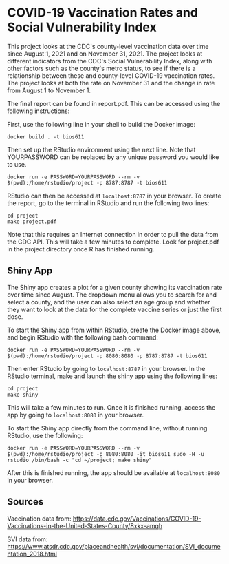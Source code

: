 COVID-19 Vaccination Rates and Social Vulnerability Index
=================

This project looks at the CDC's county-level vaccination data over time since August 1, 2021 and on November 31, 2021. The project looks at different indicators from the CDC's Social Vulnerability Index, along with other factors such as the county's metro status, to see if there is a relationship between these and county-level COVID-19 vaccination rates. The project looks at both the rate on November 31 and the change in rate from August 1 to November 1.

The final report can be found in report.pdf. This can be accessed using the following instructions:

First, use the following line in your shell to build the Docker image:

```
docker build . -t bios611
```

Then set up the RStudio environment using the next line. Note that YOURPASSWORD can be replaced by any unique password you would like to use.

```
docker run -e PASSWORD=YOURPASSWORD --rm -v $(pwd):/home/rstudio/project -p 8787:8787 -t bios611
```

RStudio can then be accessed at `localhost:8787` in your browser. To create the report, go to the terminal in RStudio and run the following two lines:

```
cd project
make project.pdf
```

Note that this requires an Internet connection in order to pull the data from the CDC API. This will take a few minutes to complete. Look for project.pdf in the project directory once R has finished running.

## Shiny App

The Shiny app creates a plot for a given county showing its vaccination rate over time since August. The dropdown menu allows you to search for and select a county, and the user can also select an age group and whether they want to look at the data for the complete vaccine series or just the first dose.


To start the Shiny app from within RStudio, create the Docker image above, and begin RStudio with the following bash command:

```
docker run -e PASSWORD=YOURPASSWORD --rm -v $(pwd):/home/rstudio/project -p 8080:8080 -p 8787:8787 -t bios611
```

Then enter RStudio by going to `localhost:8787` in your browser. In the RStudio terminal, make and launch the shiny app using the following lines:

```
cd project
make shiny
```

This will take a few minutes to run. Once it is finished running, access the app by going to `localhost:8080` in your browser.

To start the Shiny app directly from the command line, without running RStudio, use the following:

```
docker run -e PASSWORD=YOURPASSWORD --rm -v $(pwd):/home/rstudio/project -p 8080:8080 -it bios611 sudo -H -u rstudio /bin/bash -c "cd ~/project; make shiny"
```

After this is finished running, the app should be available at `localhost:8080` in your browser.

## Sources

Vaccination data from: https://data.cdc.gov/Vaccinations/COVID-19-Vaccinations-in-the-United-States-County/8xkx-amqh

SVI data from: https://www.atsdr.cdc.gov/placeandhealth/svi/documentation/SVI_documentation_2018.html
